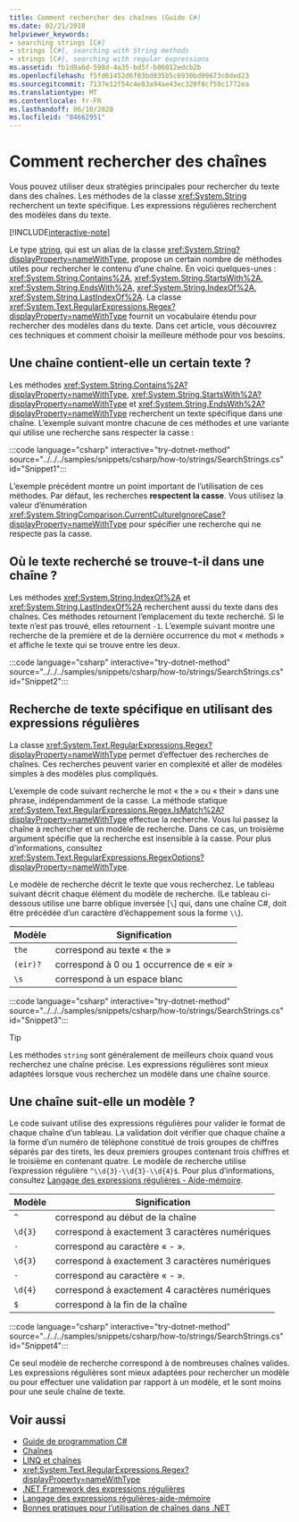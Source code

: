 ```yaml
---
title: Comment rechercher des chaînes (Guide C#)
ms.date: 02/21/2018
helpviewer_keywords:
- searching strings [C#]
- strings [C#], searching with String methods
- strings [C#], searching with regular expressions
ms.assetid: fb1d9a6d-598d-4a35-bd5f-b86012edcb2b
ms.openlocfilehash: f5fd61452d6f83bd035b5c6930bd09673c0ded23
ms.sourcegitcommit: 7137e12f54c4e83a94ae43ec320f8cf59c1772ea
ms.translationtype: MT
ms.contentlocale: fr-FR
ms.lasthandoff: 06/10/2020
ms.locfileid: "84662951"
---
```

# <a name="how-to-search-strings"></a>Comment rechercher des chaînes

Vous pouvez utiliser deux stratégies principales pour rechercher du texte dans des chaînes. Les méthodes de la classe <xref:System.String> recherchent un texte spécifique. Les expressions régulières recherchent des modèles dans du texte.

[!INCLUDE[interactive-note](~/includes/csharp-interactive-note.md)]

Le type [string](../language-reference/builtin-types/reference-types.md#the-string-type), qui est un alias de la classe <xref:System.String?displayProperty=nameWithType>, propose un certain nombre de méthodes utiles pour rechercher le contenu d’une chaîne. En voici quelques-unes : <xref:System.String.Contains%2A>, <xref:System.String.StartsWith%2A>, <xref:System.String.EndsWith%2A>, <xref:System.String.IndexOf%2A>, <xref:System.String.LastIndexOf%2A>. La classe <xref:System.Text.RegularExpressions.Regex?displayProperty=nameWithType> fournit un vocabulaire étendu pour rechercher des modèles dans du texte. Dans cet article, vous découvrez ces techniques et comment choisir la meilleure méthode pour vos besoins.

## <a name="does-a-string-contain-text"></a>Une chaîne contient-elle un certain texte ?

Les méthodes <xref:System.String.Contains%2A?displayProperty=nameWithType>, <xref:System.String.StartsWith%2A?displayProperty=nameWithType> et <xref:System.String.EndsWith%2A?displayProperty=nameWithType> recherchent un texte spécifique dans une chaîne. L’exemple suivant montre chacune de ces méthodes et une variante qui utilise une recherche sans respecter la casse :

:::code language="csharp" interactive="try-dotnet-method" source="../../../samples/snippets/csharp/how-to/strings/SearchStrings.cs" id="Snippet1":::

L’exemple précédent montre un point important de l’utilisation de ces méthodes. Par défaut, les recherches **respectent la casse**. Vous utilisez la valeur d’énumération <xref:System.StringComparison.CurrentCultureIgnoreCase?displayProperty=nameWithType> pour spécifier une recherche qui ne respecte pas la casse.

## <a name="where-does-the-sought-text-occur-in-a-string"></a>Où le texte recherché se trouve-t-il dans une chaîne ?

Les méthodes <xref:System.String.IndexOf%2A> et <xref:System.String.LastIndexOf%2A> recherchent aussi du texte dans des chaînes. Ces méthodes retournent l’emplacement du texte recherché. Si le texte n’est pas trouvé, elles retournent `-1`. L’exemple suivant montre une recherche de la première et de la dernière occurrence du mot « methods » et affiche le texte qui se trouve entre les deux.

:::code language="csharp" interactive="try-dotnet-method" source="../../../samples/snippets/csharp/how-to/strings/SearchStrings.cs" id="Snippet2":::

## <a name="finding-specific-text-using-regular-expressions"></a>Recherche de texte spécifique en utilisant des expressions régulières

La classe <xref:System.Text.RegularExpressions.Regex?displayProperty=nameWithType> permet d’effectuer des recherches de chaînes. Ces recherches peuvent varier en complexité et aller de modèles simples à des modèles plus compliqués.

L’exemple de code suivant recherche le mot « the » ou « their » dans une phrase, indépendamment de la casse. La méthode statique <xref:System.Text.RegularExpressions.Regex.IsMatch%2A?displayProperty=nameWithType> effectue la recherche. Vous lui passez la chaîne à rechercher et un modèle de recherche. Dans ce cas, un troisième argument spécifie que la recherche est insensible à la casse. Pour plus d’informations, consultez <xref:System.Text.RegularExpressions.RegexOptions?displayProperty=nameWithType>.

Le modèle de recherche décrit le texte que vous recherchez. Le tableau suivant décrit chaque élément du modèle de recherche. (Le tableau ci-dessous utilise une barre oblique inversée [`\`] qui, dans une chaîne C#, doit être précédée d’un caractère d’échappement sous la forme `\\`).

| Modèle  | Signification                          |
|----------|----------------------------------|
| `the`    | correspond au texte « the »             |
| `(eir)?` | correspond à 0 ou 1 occurrence de « eir » |
| `\s`     | correspond à un espace blanc    |

:::code language="csharp" interactive="try-dotnet-method" source="../../../samples/snippets/csharp/how-to/strings/SearchStrings.cs" id="Snippet3":::

> [!TIP]
> Les méthodes `string` sont généralement de meilleurs choix quand vous recherchez une chaîne précise. Les expressions régulières sont mieux adaptées lorsque vous recherchez un modèle dans une chaîne source.

## <a name="does-a-string-follow-a-pattern"></a>Une chaîne suit-elle un modèle ?

Le code suivant utilise des expressions régulières pour valider le format de chaque chaîne d’un tableau. La validation doit vérifier que chaque chaîne a la forme d’un numéro de téléphone constitué de trois groupes de chiffres séparés par des tirets, les deux premiers groupes contenant trois chiffres et le troisième en contenant quatre. Le modèle de recherche utilise l’expression régulière `^\\d{3}-\\d{3}-\\d{4}$`. Pour plus d’informations, consultez [Langage des expressions régulières - Aide-mémoire](../../standard/base-types/regular-expression-language-quick-reference.md).

| Modèle | Signification                             |
|---------|-------------------------------------|
| `^`     | correspond au début de la chaîne |
| `\d{3}` | correspond à exactement 3 caractères numériques  |
| `-`     | correspond au caractère « - ».           |
| `\d{3}` | correspond à exactement 3 caractères numériques  |
| `-`     | correspond au caractère « - ».           |
| `\d{4}` | correspond à exactement 4 caractères numériques  |
| `$`     | correspond à la fin de la chaîne       |

:::code language="csharp" interactive="try-dotnet-method" source="../../../samples/snippets/csharp/how-to/strings/SearchStrings.cs" id="Snippet4":::

Ce seul modèle de recherche correspond à de nombreuses chaînes valides. Les expressions régulières sont mieux adaptées pour rechercher un modèle ou pour effectuer une validation par rapport à un modèle, et le sont moins pour une seule chaîne de texte.

## <a name="see-also"></a>Voir aussi

- [Guide de programmation C#](../programming-guide/index.md)
- [Chaînes](../programming-guide/strings/index.md)
- [LINQ et chaînes](../programming-guide/concepts/linq/linq-and-strings.md)
- <xref:System.Text.RegularExpressions.Regex?displayProperty=nameWithType>
- [.NET Framework des expressions régulières](../../standard/base-types/regular-expressions.md)
- [Langage des expressions régulières-aide-mémoire](../../standard/base-types/regular-expression-language-quick-reference.md)
- [Bonnes pratiques pour l’utilisation de chaînes dans .NET](../../standard/base-types/best-practices-strings.md)
